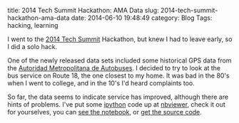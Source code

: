 title: 2014 Tech Summit Hackathon: AMA Data
slug: 2014-tech-summit-hackathon-ama-data
date: 2014-06-10 19:48:49
category: Blog
Tags: hacking, learning

I went to the [2014 Tech Summit](http://techsummitpr.com/) Hackathon,
but knew I had to leave early, so I did a solo hack.

One of the newly released data sets included some historical GPS data
from the
[Autoridad Metropolitana de Autobuses](https://es.wikipedia.org/wiki/Autoridad_Metropolitana_de_Autobuses). I
decided to try to look at the bus service on Route 18, the one closest
to my home. It was bad in the 80's when I went to college, and in the
10's I'd heard complaints too.

So far, the data seems to indicate service has improved, although
there are hints of problems. I've put some
[ipython](http://ipython.org/) code up at
[nbviewer](http://nbviewer.ipython.org/), check it out for yourselves,
you can
[see the notebook](http://nbviewer.ipython.org/github/humberto-ortiz/ama/blob/master/parana.ipynb),
or [get the source code](https://github.com/humberto-ortiz/ama).
